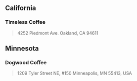 ## California
### Timeless Coffee
> 4252 Piedmont Ave.
> Oakland, CA 94611

## Minnesota
### Dogwood Coffee
> 1209 Tyler Street NE, #150
> Minneapolis, MN 55413, USA


